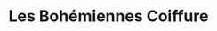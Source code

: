 ---
title: "Les Bohémiennes Coiffure"
url: /la-grande-motte/les-bohemiennes-coiffure/
shop: coiffeur
---